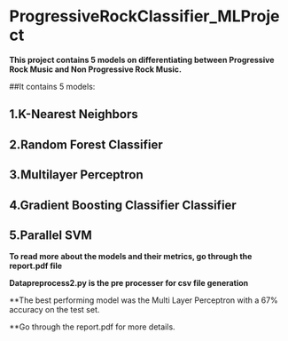 # ProgressiveRockClassifier_MLProject

**This project contains 5 models on differentiating between Progressive Rock Music and Non Progressive Rock Music.**

##It contains 5 models:
##    1.K-Nearest Neighbors
##    2.Random Forest Classifier
##    3.Multilayer Perceptron
##    4.Gradient Boosting Classifier Classifier
##    5.Parallel SVM
**To read more about the models and their metrics, go through the report.pdf file**

**Datapreprocess2.py is the pre processer for csv file generation**

**The best performing model was the Multi Layer Perceptron with a 67% accuracy on the test set.

**Go through the report.pdf for more details.
